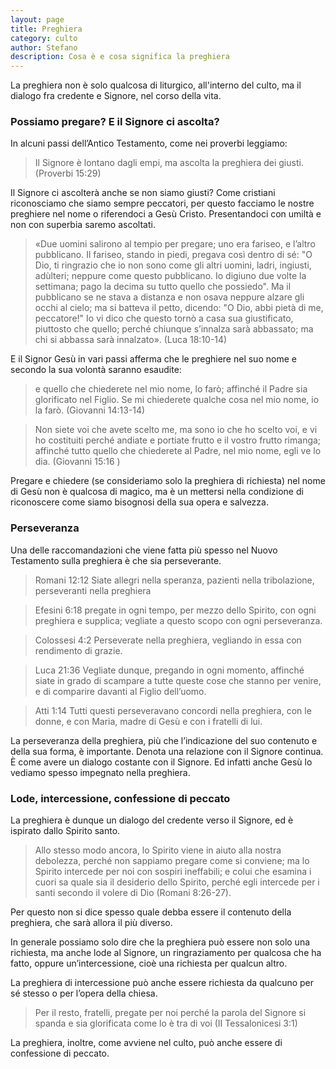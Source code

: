 ```yaml
---
layout: page
title: Preghiera
category: culto
author: Stefano
description: Cosa è e cosa significa la preghiera
---
```


La preghiera non è solo qualcosa di liturgico, all'interno del culto, ma il dialogo fra credente e Signore, nel corso della vita.

<h3>Possiamo pregare? E il Signore ci ascolta?</h3>

In alcuni passi dell’Antico Testamento, come nei proverbi leggiamo:

> Il Signore è lontano dagli empi, ma ascolta la preghiera dei giusti. (Proverbi 15:29)

Il Signore ci ascolterà anche se non siamo giusti? Come cristiani riconosciamo che siamo sempre peccatori, per questo facciamo le nostre preghiere nel nome o riferendoci a Gesù Cristo. Presentandoci con umiltà e non con superbia saremo ascoltati. 
> «Due uomini salirono al tempio per pregare; uno era fariseo, e l’altro pubblicano. Il fariseo, stando in piedi, pregava così dentro di sé: "O Dio, ti ringrazio che io non sono come gli altri uomini, ladri, ingiusti, adùlteri; neppure come questo pubblicano. Io digiuno due volte la settimana; pago la decima su tutto quello che possiedo". Ma il pubblicano se ne stava a distanza e non osava neppure alzare gli occhi al cielo; ma si batteva il petto, dicendo: "O Dio, abbi pietà di me, peccatore!" Io vi dico che questo tornò a casa sua giustificato, piuttosto che quello; perché chiunque s’innalza sarà abbassato; ma chi si abbassa sarà innalzato». (Luca 18:10-14)

E il Signor Gesù in vari passi afferma che le preghiere nel suo nome e secondo la sua volontà saranno esaudite:
> e quello che chiederete nel mio nome, lo farò; affinché il Padre sia glorificato nel Figlio. Se mi chiederete qualche cosa nel mio nome, io la farò. (Giovanni 14:13-14)

> Non siete voi che avete scelto me, ma sono io che ho scelto voi, e vi ho costituiti perché andiate e portiate frutto e il vostro frutto rimanga; affinché tutto quello che chiederete al Padre, nel mio nome, egli ve lo dia. (Giovanni 15:16 )

Pregare e chiedere (se consideriamo solo la preghiera di richiesta) nel nome di Gesù non è qualcosa di magico, ma è un mettersi nella condizione di riconoscere come siamo bisognosi della sua opera e salvezza.

<h3>Perseveranza</h3>
Una delle raccomandazioni che viene fatta più spesso nel Nuovo Testamento sulla preghiera è che sia perseverante.

> Romani 12:12 Siate allegri nella speranza, pazienti nella tribolazione, perseveranti nella preghiera

> Efesini 6:18 pregate in ogni tempo, per mezzo dello Spirito, con ogni preghiera e supplica; vegliate a questo scopo con ogni perseveranza.

> Colossesi 4:2 Perseverate nella preghiera, vegliando in essa con rendimento di grazie.

> Luca 21:36 Vegliate dunque, pregando in ogni momento, affinché siate in grado di scampare a tutte queste cose che stanno per venire, e di comparire davanti al Figlio dell’uomo.

> Atti 1:14 Tutti questi perseveravano concordi nella preghiera, con le donne, e con Maria, madre di Gesù e con i fratelli di lui. 

La perseveranza della preghiera, più che l’indicazione del suo contenuto e della sua forma, è importante. Denota una relazione con il Signore continua. È come avere un dialogo costante con il Signore. Ed infatti anche Gesù lo vediamo spesso impegnato nella preghiera.

<h3>Lode, intercessione, confessione di peccato</h3>

La preghiera è dunque un dialogo del credente verso il Signore, ed è ispirato dallo Spirito santo.

> Allo stesso modo ancora, lo Spirito viene in aiuto alla nostra debolezza, perché non sappiamo pregare come si conviene; ma lo Spirito intercede per noi con sospiri ineffabili; e colui che esamina i cuori sa quale sia il desiderio dello Spirito, perché egli intercede per i santi secondo il volere di Dio (Romani 8:26-27). 

Per questo non si dice spesso quale debba essere il contenuto della preghiera, che sarà allora il più diverso.

In generale possiamo solo dire che la preghiera può essere non solo una richiesta, ma anche lode al Signore, un ringraziamento per qualcosa che ha fatto, oppure un’intercessione, cioè una richiesta per qualcun altro.

La preghiera di intercessione può anche essere richiesta da qualcuno per sé stesso o per l’opera della chiesa.

> Per il resto, fratelli, pregate per noi perché la parola del Signore si spanda e sia glorificata come lo è tra di voi (II Tessalonicesi 3:1)

La preghiera, inoltre, come avviene nel culto, può anche essere di confessione di peccato.

 
